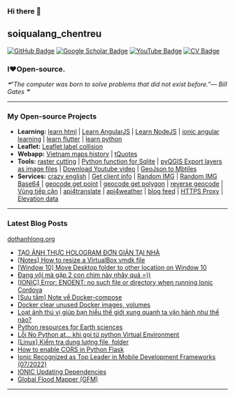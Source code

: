 ### Hi there 👋

## soiqualang_chentreu

[![GitHub Badge](https://img.shields.io/github/followers/soiqualang?style=social)](https://github.com/soiqualang?tab=followers)
[![Google Scholar Badge](https://img.shields.io/badge/Google-Scholar-lightgrey)](https://scholar.google.com/citations?user=M2rJ9t8AAAAJ&hl=en)
[![YouTube Badge](https://img.shields.io/badge/My-YouTube-red)](https://www.youtube.com/channel/UCVMwejzVTfpYQ9qFxOLF2lQ)
[![CV Badge](https://img.shields.io/badge/My-CV-critical)](http://girs.vn/vi/thong-tin-thanh-vien/23/thanh-long-do.html)

### I❤Open-source.

<!-- - 🔭 I’m currently working on ...
- 🌱 I’m currently learning ...
- 👯 I’m looking to collaborate on ...
- 🤔 I’m looking for help with ...
- 💬 Ask me about ...
- 📫 How to reach me: ...
- 😄 Pronouns: ...
- ⚡ Fun fact: ... -->

<!--STARTS_HERE_QUOTE_README-->
<i>❝“The computer was born to solve problems that did not exist before.”— Bill Gates    ❞</i>
<!--ENDS_HERE_QUOTE_README-->

---

### My Open-source Projects

- **Learning:** 
[learn html](https://github.com/soiqualang/learn_html) | 
[Learn AngularJS](https://github.com/soiqualang/Learn_AngularJS) | 
[Learn NodeJS](https://github.com/soiqualang/hoc_nodejs) | 
[ionic angular learning](https://github.com/soiqualang/ionic_angular_learning) | 
[learn flutter](https://github.com/soiqualang/learn_flutter) | 
[learn python](https://github.com/soiqualang/colab)
- **Leaflet:** 
[Leaflet label collision](https://github.com/soiqualang/label_collision_leaflet_v2)
- **Webapp:** 
[Vietnam maps history](https://github.com/soiqualang/Vietnam_map_history) | 
[tQuotes](https://soiqualang.github.io/tQuotes/)
- **Tools:** 
[raster cutting](https://github.com/soiqualang/raster_cutting) | 
[Python function for Sqlite](https://github.com/soiqualang/Py4Sqlite3) | 
[pyQGIS Export layers as image files](https://github.com/soiqualang/test_pyQGIS) | 
[Download Youtube video](https://github.com/soiqualang/TYoutube) | 
[GeoJson to Mbtiles](https://github.com/soiqualang/geojson2mbtiles)
- **Services:** 
[crazy english](https://github.com/soiqualang/crazy_english) | 
[Get client info](https://github.com/soiqualang/api4client_info) | 
[Random IMG](https://api.dothanhlong.org/api4img?imgsize=200) | 
[Random IMG Base64](https://api.dothanhlong.org/api4img?imgsize=200&base64) | 
[geocode get point](https://api.dothanhlong.org/api4geocode/geocoding/?t=osm&p=1&q=nhà%20thờ%20Đức%20Bà,%20Hồ%20Chí%20Minh) | 
[geocode get polygon](https://api.dothanhlong.org/api4geocode/geocoding/?t=osm&q=nhà%20thờ%20Đức%20Bà,%20Hồ%20Chí%20Minh) | 
[reverse geocode](https://api.dothanhlong.org/api4geocode/reverse?t=osm&lat=18.6583811&lon=105.6950847) | 
[Vùng tiếp cận](https://api.dothanhlong.org/api4gis/?driving&pisochrones&lat=10.78866402050739&lon=106.68716916275118&timerange=120) | 
[api4translate](https://api.dothanhlong.org/api4translate/?q=Pressure&f=en-US&t=vi) | 
[api4weather](https://api.dothanhlong.org/api4weather/?v2&lat=14.56&lon=108.7) | 
[blog feed](http://s1.dothanhlong.org:10025/myblogfeed) | 
[HTTPS Proxy](https://api.dothanhlong.org/proxy.php?url=https://vnexpress.net/gia-xang-dau-dong-loat-tang-manh-4377225.html) | 
[Elevation data](https://api.opentopodata.org/v1/srtm30m?locations=21.503417,%20104.247980)


<!--
- **Linux:** [manjaro-linux](https://github.com/giswqs/manjaro-linux)
- **R packages:** [whiteboxR](https://github.com/giswqs/whiteboxR)
- **Python packages:** [geemap](https://github.com/giswqs/geemap) | [lidar](https://github.com/giswqs/lidar) | [whitebox-python](https://github.com/giswqs/whitebox) | [geospatial](https://github.com/giswqs/geospatial)
- **ArcGIS Toolboxes:** [WhiteboxTools-ArcGIS](https://github.com/giswqs/WhiteboxTools-ArcGIS) | [Depression Analysis Toolbox](https://github.com/giswqs/Depression-Analysis-Toolbox) | [Wetland Hydrology Analyst](https://github.com/giswqs/Wetland-Hydrology-Analyst-Toolbox)
- **Google Earth Engine:** [Awesome-GEE](https://github.com/giswqs/Awesome-GEE) | [earthengine-py-notebooks](https://github.com/giswqs/earthengine-py-notebooks) | [qgis-earthengine-examples](https://github.com/giswqs/qgis-earthengine-examples) | [earthengine-apps](https://github.com/giswqs/earthengine-apps)
-->

---
### Latest Blog Posts

[dothanhlong.org](https://dothanhlong.org/soiqualang_chentreu/)

<!-- BLOG-POST-LIST:START -->
- [TẠO ẢNH THỰC HOLOGRAM ĐƠN GIẢN TẠI NHÀ](https://dothanhlong.org/tao-anh-thuc-hologram-don-gian-tai-nha/)
- [[Notes] How to resize a VirtualBox vmdk file](https://dothanhlong.org/notes-how-to-resize-a-virtualbox-vmdk-file/)
- [[Window 10] Move Desktop folder to other location on Window 10](https://dothanhlong.org/window-10-move-desktop-folder-to-other-location-on-window-10/)
- [Đang vội mà gặp 2 con chim này nhây quá =&rpar;&rpar;](https://dothanhlong.org/dang-voi-ma-gap-2-con-chim-nay-nhay-qua/)
- [[IONIC] Error: ENOENT: no such file or directory when running Ionic Cordova](https://dothanhlong.org/ionic-error-enoent-no-such-file-or-directory-when-running-ionic-cordova/)
- [[Sưu tầm] Note về Docker-compose](https://dothanhlong.org/suu-tam-note-ve-docker-compose/)
- [Docker clear unused Docker images, volumes](https://dothanhlong.org/docker-clear-unused-docker-images-volumes/)
- [Loạt ảnh thú vị giúp bạn hiểu thế giới xung quanh ta vận hành như thế nào?](https://dothanhlong.org/loat-anh-thu-vi-giup-ban-hieu-the-gioi-xung-quanh-ta-van-hanh-nhu-the-nao/)
- [Python resources for Earth sciences](https://dothanhlong.org/python-resources-for-earth-sciences/)
- [Lỗi No Python at… khi gọi từ python Virtual Environment](https://dothanhlong.org/loi-no-python-at-khi-goi-tu-python-virtual-environment/)
- [[Linux] Kiểm tra dung lượng file, folder](https://dothanhlong.org/linux-kiem-tra-dung-luong-file-folder/)
- [How to enable CORS in Python Flask](https://dothanhlong.org/how-to-enable-cors-in-python-flask/)
- [Ionic Recognized as Top Leader in Mobile Development Frameworks &lpar;07/2022&rpar;](https://dothanhlong.org/ionic-recognized-as-top-leader-in-mobile-development-frameworks-07-2022/)
- [IONIC Updating Dependencies](https://dothanhlong.org/ionic-updating-dependencies/)
- [Global Flood Mapper &lpar;GFM&rpar;](https://dothanhlong.org/global-flood-mapper-gfm/)
<!-- BLOG-POST-LIST:END -->

---

<!-- <a href="https://github.com/soiqualang/soiqualang"><img alt="soiqualang's activity graph" src="https://activity-graph.herokuapp.com/graph?username=soiqualang&bg_color=0e2239&color=58a6ff&line=114a88&point=58a6ff&hide_border=true" /></a> -->



<!-- ![Anurag's github stats](https://github-readme-stats.vercel.app/api?username=soiqualang&show_icons=true&count_private=true) -->
<!-- [![Top Langs](https://github-readme-stats.vercel.app/api/top-langs/?username=soiqualang&langs_count=8&layout=compact)](https://github.com/soiqualang/Py4Sqlite3) -->
<!-- ![Top Langs](https://github-readme-stats.vercel.app/api/top-langs/?username=giswqs&hide_langs_below=10) -->




<!--
**soiqualang/soiqualang** is a ✨ _special_ ✨ repository because its `README.md` (this file) appears on your GitHub profile.

Here are some ideas to get you started:

- 🔭 I’m currently working on ...
- 🌱 I’m currently learning ...
- 👯 I’m looking to collaborate on ...
- 🤔 I’m looking for help with ...
- 💬 Ask me about ...
- 📫 How to reach me: ...
- 😄 Pronouns: ...
- ⚡ Fun fact: ...

https://fsymbols.com/heart/
-->
